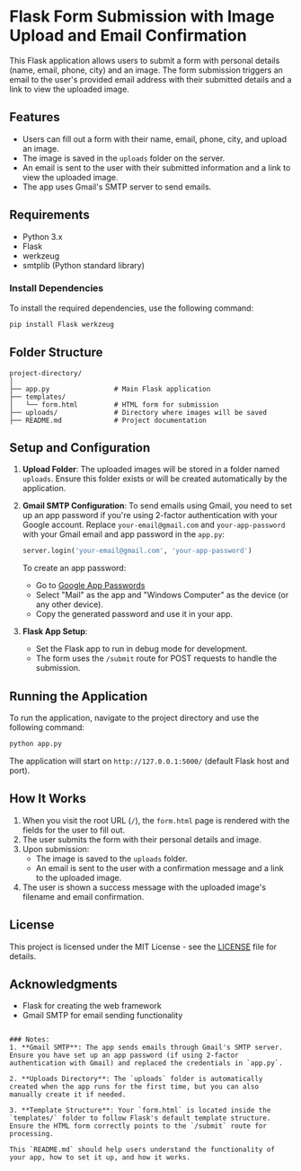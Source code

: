 
# Flask Form Submission with Image Upload and Email Confirmation

This Flask application allows users to submit a form with personal details (name, email, phone, city) and an image. The form submission triggers an email to the user's provided email address with their submitted details and a link to view the uploaded image.

## Features

- Users can fill out a form with their name, email, phone, city, and upload an image.
- The image is saved in the `uploads` folder on the server.
- An email is sent to the user with their submitted information and a link to view the uploaded image.
- The app uses Gmail's SMTP server to send emails.

## Requirements

- Python 3.x
- Flask
- werkzeug
- smtplib (Python standard library)

### Install Dependencies

To install the required dependencies, use the following command:

```bash
pip install Flask werkzeug
```

## Folder Structure

```plaintext
project-directory/
│
├── app.py                # Main Flask application
├── templates/
│   └── form.html         # HTML form for submission
├── uploads/              # Directory where images will be saved
├── README.md             # Project documentation
```

## Setup and Configuration

1. **Upload Folder**: The uploaded images will be stored in a folder named `uploads`. Ensure this folder exists or will be created automatically by the application.

2. **Gmail SMTP Configuration**: To send emails using Gmail, you need to set up an app password if you're using 2-factor authentication with your Google account. Replace `your-email@gmail.com` and `your-app-password` with your Gmail email and app password in the `app.py`:

   ```python
   server.login('your-email@gmail.com', 'your-app-password')
   ```

   To create an app password:
   - Go to [Google App Passwords](https://myaccount.google.com/apppasswords)
   - Select "Mail" as the app and "Windows Computer" as the device (or any other device).
   - Copy the generated password and use it in your app.

3. **Flask App Setup**:
   - Set the Flask app to run in debug mode for development.
   - The form uses the `/submit` route for POST requests to handle the submission.

## Running the Application

To run the application, navigate to the project directory and use the following command:

```bash
python app.py
```

The application will start on `http://127.0.0.1:5000/` (default Flask host and port).

## How It Works

1. When you visit the root URL (`/`), the `form.html` page is rendered with the fields for the user to fill out.
2. The user submits the form with their personal details and image.
3. Upon submission:
   - The image is saved to the `uploads` folder.
   - An email is sent to the user with a confirmation message and a link to the uploaded image.
4. The user is shown a success message with the uploaded image's filename and email confirmation.

## License

This project is licensed under the MIT License - see the [LICENSE](LICENSE) file for details.

## Acknowledgments

- Flask for creating the web framework
- Gmail SMTP for email sending functionality
```

### Notes:
1. **Gmail SMTP**: The app sends emails through Gmail's SMTP server. Ensure you have set up an app password (if using 2-factor authentication with Gmail) and replaced the credentials in `app.py`.
   
2. **Uploads Directory**: The `uploads` folder is automatically created when the app runs for the first time, but you can also manually create it if needed.

3. **Template Structure**: Your `form.html` is located inside the `templates/` folder to follow Flask's default template structure. Ensure the HTML form correctly points to the `/submit` route for processing.

This `README.md` should help users understand the functionality of your app, how to set it up, and how it works.